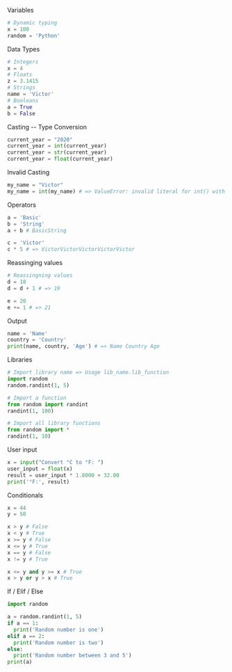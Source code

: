 Variables
```python
# Dynamic typing
x = 100
random = 'Python'
```
Data Types
```python
# Integers
x = 4
# Floats
z = 3.1415
# Strings
name = 'Victor'
# Booleans
a = True
b = False
```

Casting -- Type Conversion
```python
current_year = "2020"
current_year = int(current_year)
current_year = str(current_year)
current_year = float(current_year)
```

Invalid Casting
```python
my_name = "Victor"
my_name = int(my_name) # => ValueError: invalid literal for int() with base 10: 'Victor'
```

Operators 
```python
a = 'Basic'
b = 'String'
a + b # BasicString

c = 'Victor'
c * 5 # => VictorVictorVictorVictorVictor
```

Reassinging values
```python
# Reassingning values
d = 18
d = d + 1 # => 19

e = 20
e += 1 # => 21
```

Output
```python
name = 'Name'
country = 'Country'
print(name, country, 'Age') # => Name Country Age
```

Libraries
```python
# Import library name => Usage lib_name.lib_function
import random
random.randint(1, 5)

# Import a function
from random import randint
randint(1, 100)

# Import all library functions
from random import *
randint(1, 10)
```

User input
```python
x = input("Convert °C to °F: ")
user_input = float(x)
result = user_input * 1.8000 + 32.00
print('°F:', result)
```

Conditionals
```python
x = 44
y = 50

x > y # False
x < y # True
x >= y # False
x <= y # True
x == y # False
x != y # True

x <= y and y >= x # True
x > y or y > x # True
```

If / Elif / Else
```python
import random

a = random.randint(1, 5)
if a == 1:
  print('Random number is one')
elif a == 2:
  print('Random number is two')
else:
  print('Random number between 3 and 5')
print(a)
```
